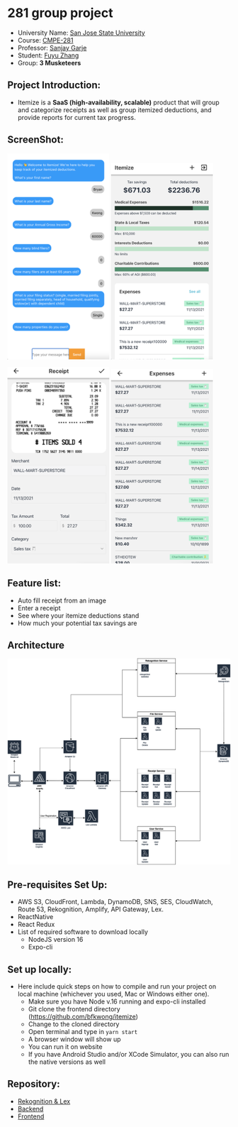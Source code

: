 # 281 group project

- University Name: [San Jose State University](https://www.sjsu.edu/)
- Course: [CMPE-281](http://info.sjsu.edu/web-dbgen/catalog/courses/CMPE281.html)
- Professor: [Sanjay Garje](https://www.linkedin.com/in/sanjaygarje/)
- Student: [Fuyu Zhang](https://www.linkedin.com/in/nick-fuyuzhang/)
- Group: **3 Musketeers**
## Project Introduction:
- Itemize is a **SaaS (high-availability, scalable)** product that will group and categorize receipts as well as group itemized deductions, and provide reports for current tax progress.

## ScreenShot:
<img src="https://github.com/Handsomenick1/281grouppj/blob/main/pic/AWSLex.png.png" alt="lex" style="width:230px;" style="text-align:center;"/> <img src="https://github.com/Handsomenick1/281grouppj/blob/main/pic/image1.png" alt="1" style="width:230px; text-align:center;"/> 

<img src="https://github.com/Handsomenick1/281grouppj/blob/main/pic/image2.png" alt="2" style="width:230px;" style="text-align:center;"/> <img src="https://github.com/Handsomenick1/281grouppj/blob/main/pic/image3.png" alt="3" style="text-align:center; width:230px;"/>

## Feature list: 
- Auto fill receipt from an image 
- Enter a receipt 
- See where your itemize deductions stand 
- How much your potential tax savings are
 
## Architecture
<img src="https://github.com/Handsomenick1/281grouppj/blob/main/pic/cmpe281project.drawio.png" alt="arch" style="width:650px;"/>

## Pre-requisites Set Up:
- AWS S3, CloudFront, Lambda, DynamoDB, SNS, SES, CloudWatch, Route 53, Rekognition, Amplify, API Gateway, Lex.
- ReactNative
- React Redux
- List of required software to download locally 
  - NodeJS version 16
  - Expo-cli 

## Set up locally:
- Here include quick steps on how to compile and run your project on local machine (whichever you used, Mac or Windows either one).
  - Make sure you have Node v.16 running and expo-cli installed
  - Git clone the frontend directory (https://github.com/bfkwong/itemize)
  - Change to the cloned directory
  - Open terminal and type in `yarn start`
  - A browser window will show up 
  - You can run it on website 
  - If you have Android Studio and/or XCode Simulator, you can also run the native versions as well 

## Repository:
- [Rekognition & Lex](https://github.com/pbustos97/CMPE-281-Project-2)
- [Backend](https://github.com/Handsomenick1/281grouppj)
- [Frontend](https://github.com/bfkwong/itemize)


